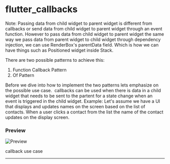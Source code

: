 # flutter_callbacks

Note: Passing data from child widget to parent widget is different from callbacks or send data from child widget to parent widget through an event function. However to pass data from child widget to parent widget the same way we pass data from parent widget to child widget through dependency injection, we can use RenderBox's parentData field. Which is how we can have things such as Positioned widget inside Stack.

There are two possible patterns to achieve this:
1. Function Callback Pattern
2. Of Pattern

Before we dive into how to implement the two patterns lets emphasize on the possible use case. 
callbacks can be used when there is data in a child widget that needs to be sent to the partent for a state change when an event is triggered in the child widget. Example: Let's assume we have a UI that displays and updates names on the screen based on the list of contacts. When a user clicks a contact from the list the name of the contact updates on the display screen. 

### Preview

![Preview](/introd.gif)

callback use case

---